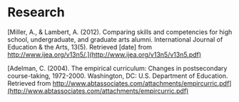 # Research

[Miller, A., & Lambert, A. (2012). Comparing skills and competencies for
high school, undergraduate, and graduate arts alumni. International Journal of
Education & the Arts, 13(5). Retrieved [date] from http://www.ijea.org/v13n5/.](http://www.ijea.org/v13n5/v13n5.pdf)

[Adelman, C. (2004). The empirical curriculum: Changes in postsecondary course-taking,
1972-2000. Washington, DC: U.S. Department of Education. Retrieved from
http://www.abtassociates.com/attachments/empircurric.pdf](http://www.abtassociates.com/attachments/empircurric.pdf)
